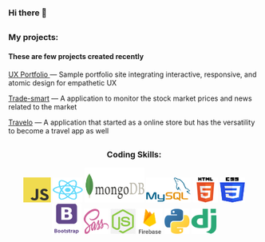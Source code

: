 ### Hi there 👋

##

<div align='left'>
  <P width='250px'>
    <h3>My projects:</h3>    
    <h4>These are few projects created recently </h4>
    <p><a href='https://john-v77.github.io/Portfolio-Lab/'>UX Portfolio </a> — Sample portfolio site integrating interactive, responsive, and atomic design for empathetic UX </p>
    <p><a href='https://trade-smart.netlify.app'>Trade-smart</a> — A application to monitor the stock market prices and news related to the market</p>
    <p><a href='https://whynew.herokuapp.com'>Travelo</a> — A application that started as a online store but has the versatility to become a travel app as well</p>
  </p>
</div>

##


<div align='center'>
  <h3>Coding Skills:</h3>
  <img alt="JavaScript" width="55px" height="50px" src="https://github.com/John-v77/John-v77/blob/main/icons/javascript.svg">
  <img alt="React"width="60px" height="50px" src="https://github.com/John-v77/John-v77/blob/main/icons/react.svg">
  <img alt="mongodb" width="120" height="70px" src="https://github.com/John-v77/John-v77/blob/main/icons/mongodb.png">
  <img alt="MySQL" width="90px" height="50px" src="https://github.com/John-v77/John-v77/blob/main/icons/MySQL-Logo.wine.png">
  <img alt="htm5" width="50px" height="50px" src="https://github.com/John-v77/John-v77/blob/main/icons/html5.svg">
  <img alt="css3" width="50px" height="50px" src="https://github.com/John-v77/John-v77/blob/main/icons/css3.svg">
  <code><img alt="Bootstrap" width="60px" height="60px" src="https://github.com/John-v77/John-v77/blob/main/icons/Bootstrap.png"></code>
  <img alt="sass" width="50px" height="50px" src="https://github.com/John-v77/John-v77/blob/main/icons/sass-1.svg">
  <img alt="nodeJS" width="50px" height="50px" src="https://github.com/John-v77/John-v77/blob/main/icons/node.png">
  <img alt="firebase" width="50px" height="50px" src="https://github.com/John-v77/John-v77/blob/main/icons/firebase.png">
  <img alt="Python" width="50px" height="50px" src="https://github.com/John-v77/John-v77/blob/main/icons/python.svg">
  <code><img alt="Django" width="50px" height="50px" src="https://github.com/John-v77/John-v77/blob/main/icons/django.svg"></code>
 
</div>
<!--
**John-v77/John-v77** is a ✨ _special_ ✨ repository because its `README.md` (this file) appears on your GitHub profile.

Here are some ideas to get you started:

- 🔭 I’m currently working on ...
- 🌱 I’m currently learning ...
- 👯 I’m looking to collaborate on ...
- 🤔 I’m looking for help with ...
- 💬 Ask me about ...
- 📫 How to reach me: ...
- 😄 Pronouns: ...
- ⚡ Fun fact: ...
-->

